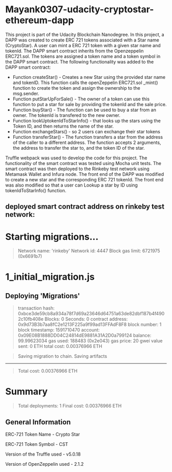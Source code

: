 ﻿# Mayank0307-udacity-cryptostar-ethereum-dapp
This project is part of the Udacity Blockchain Nanodegree. In this project, a DAPP was created to create ERC 721 tokens associated with a Star name (CryptoStar). A user can mint a ERC 721 token with a given star name and tokenId. The DAPP smart contract inherits from the Openzeppelin ERC721.sol. The tokens are assigned a token name and a token symbol in the DAPP smart contract. The following functionality was added to the DAPP smart contract:
* Function createStar() - Creates a new Star using the provided star name and tokenID. This function calls the openZeppelin ERC721.sol _mint() function to create the token and assign the ownership to the msg.sender. 
* Function putStarUpForSale() - The owner of a token can use this function to put a star for sale by providing the tokenId and the sale price. 
* Function buyStar() - The function can be used to buy a star from an owner. The tokenId is transfered to the new owner.
* Function lookUptokenIdToStarInfo() - that looks up the stars using the Token ID, and then returns the name of the star.
* Function exchangeStars() - so 2 users can exchange their star tokens
* Function transferStar() - The function transfers a star from the address of the caller to a different address. The function    accepts 2 arguments, the address to transfer the star to, and the token ID of the star.

Truffle webpack was used to develop the code for this project. The functionality of the smart contract was tested using Mocha unit tests. The smart contract was then deployed to the Rinkeby test network using Metamask Wallet and Infura node. The front end of the DAPP was modified to create a new star and the corresponding ERC 721 tokenId. The front end was also modified so that a user can Lookup a star by ID using tokenIdToStarInfo() function.

## deployed smart contract address on rinkeby test network:

Starting migrations...
======================
> Network name:    'rinkeby'
> Network id:      4447
> Block gas limit: 6721975 (0x6691b7)


1_initial_migration.js
======================

   Deploying 'Migrations'
   ----------------------
   > transaction hash:    0xbce3de59cb8a934a78f7d69a23646d64751a63de82dbf187b4f4902c10fb408e
   > Blocks: 0            Seconds: 0
   > contract address:    0x9d73B3b7aa8fC2e1213F225a9f99ad13FFAdF8F8
   > block number:        1
   > block timestamp:     1591710470
   > account:             0x09E08B1888DD04C24814dE9881A31A2D0a799124
   > balance:             99.99623034
   > gas used:            188483 (0x2e043)
   > gas price:           20 gwei
   > value sent:          0 ETH
   > total cost:          0.00376966 ETH


   > Saving migration to chain.
   > Saving artifacts
   -------------------------------------
   > Total cost:          0.00376966 ETH


Summary
=======
> Total deployments:   1
> Final cost:          0.00376966 ETH
## General Information
ERC-721 Token Name - Crypto Star

ERC-721 Token Symbol - CST

Version of the Truffle used - v5.0.18

Version of OpenZeppelin used - 2.1.2
